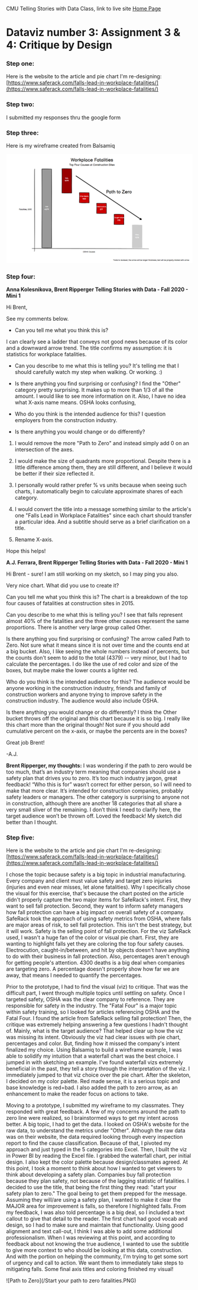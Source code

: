 CMU Telling Stories with Data Class, link to live site [Home Page](https://bripperg.github.io/tell_stories_CMU/)

# Dataviz number 3: Assignment 3 & 4: Critique by Design

### Step one:

Here is the website to the article and pie chart I'm re-designing: [https://www.saferack.com/falls-lead-in-workplace-fatalities/](https://www.saferack.com/falls-lead-in-workplace-fatalities/)

### Step two:

I submitted my responses thru the google form

### Step three:

Here is my wireframe created from Balsamiq

![Wireframe](/Wireframe.PNG)


### Step four:

**Anna Kolesnikova, Brent Ripperger Telling Stories with Data - Fall 2020 - Mini 1**

Hi Brent,

See my comments below.

- Can you tell me what you think this is?

I can clearly see a ladder that conveys not good news because of its color and a downward arrow trend. The title confirms my assumption: it is statistics for workplace fatalities.

- Can you describe to me what this is telling you?
It's telling me that I should carefully watch my step when walking. Or working. :)

- Is there anything you find surprising or confusing?
I find the "Other" category pretty surprising. It makes up to more than 1/3 of all the amount. I would like to see more information on it.
Also, I have no idea what X-axis name means. OSHA looks confusing,

- Who do you think is the intended audience for this?
I question employers from the construction industry.

- Is there anything you would change or do differently?

1. I would remove the more "Path to Zero" and instead simply add 0 on an intersection of the axes.

2. I would make the size of quadrants more proportional. Despite there is a little difference among them, they are still different, and I believe it would be better if their size reflected it.

3. I personally would rather prefer % vs units because when seeing such charts, I automatically begin to calculate approximate shares of each category.

4. I would convert the title into a message something similar to the article's one "Falls Lead in Workplace Fatalities" since each chart should transfer a particular idea. And a subtitle should serve as a brief clarification on a title.

5. Rename X-axis.

Hope this helps!



**A.J. Ferrara, Brent Ripperger Telling Stories with Data - Fall 2020 - Mini 1**

Hi Brent - sure! I am still working on my sketch, so I may ping you also.

Very nice chart. What did you use to create it?

Can you tell me what you think this is?
The chart is a breakdown of the top four causes of fatalities at construction sites in 2015.

Can you describe to me what this is telling you?
I see that falls represent almost 40% of the fatalities and the three other causes represent the same proportions. There is another very large group called Other.

Is there anything you find surprising or confusing?
The arrow called Path to Zero. Not sure what it means since it is not over time and the counts end at a big bucket. Also, I like seeing the whole numbers instead of percents, but the counts don't seem to add to the total (4379) -- very minor, but I had to calculate the percentages.
I do like the use of red color and size of the boxes, but maybe make the lower counts a lighter red.

Who do you think is the intended audience for this?
The audience would be anyone working in the construction industry, friends and family of construction workers and anyone trying to improve safety in the construction industry. The audience would also include OSHA.

Is there anything you would change or do differently?
I think the Other bucket throws off the original and this chart because it is so big. I really like this chart more than the original though! Not sure if you should add cumulative percent on the x-axis, or maybe the percents are in the boxes?


Great job Brent!

-A.J.


**Brent Ripperger, my thoughts:**
I was wondering if the path to zero would be too much, that’s an industry term meaning that companies should use a safety plan that drives you to zero. It’s too much industry jargon, great feedback! “Who this is for” wasn’t correct for either person, so I will need to make that more clear. It’s intended for construction companies, probably safety leaders or managers. The other category is surprising to anyone not in construction, although there are another 18 categories that all share a very small sliver of the remaining. I don’t think I need to clarify here, the target audience won’t be thrown off. Loved the feedback! My sketch did better than I thought.


### Step five:

Here is the website to the article and pie chart I'm re-designing: [https://www.saferack.com/falls-lead-in-workplace-fatalities/](https://www.saferack.com/falls-lead-in-workplace-fatalities/)

I chose the topic because safety is a big topic in industrial manufacturing. Every company and client must value safety and target zero injuries (injuries and even near misses, let alone fatalities). Why I specifically chose the visual for this exercise, that's because the chart posted on the article didn't properly capture the two major items for SafeRack's intent. First, they want to sell fall protection. Second, they want to inform safety managers how fall protection can have a big impact on overall safety of a company. SafeRack took the approach of using safety metrics from OSHA, where falls are major areas of risk, to sell fall protection. This isn't the best strategy, but it will work. Safety is the selling point of fall protection. For the viz SafeRack used, I wasn't a huge fan of the color or visual pie chart. First, they are wanting to highlight falls yet they are coloring the top four safety causes. Electrocution, caught-in/between, and hit by objects doesn't have anything to do with their business in fall protection. Also, percentages aren't enough for getting people's attention. 4300 deaths is a big deal when companies are targeting zero. A percentage doesn't properly show how far we are away, that means I needed to quantify the percentages. 
  
Prior to the prototype, I had to find the visual (viz) to critique. That was the difficult part, I went through multiple topics until settling on safety. Once I targeted safety, OSHA was the clear company to reference. They are responsible for safety in the industry. The "Fatal Four" is a major topic within safety training, so I looked for articles referencing OSHA and the Fatal Four. I found the article from SafeRack selling fall protection! Then, the critique was extremely helping answering a few questions I hadn't thought of. Mainly, what is the target audience? That helped clear up how the viz was missing its intent. Obviously the viz had clear issues with pie chart, percentages and color. But, finding how it missed the company's intent finalized my choice. Using Balsamiq to build a wireframe example, I was able to solidify my intuition that a waterfall chart was the best choice. I jumped in with sketching an example. I've found waterfall vizs extremely beneficial in the past, they tell a story through the interpretation of the viz. I immediately jumped to that viz choice over the pie chart. After the skeleton, I decided on my color palette. Red made sense, it is a serious topic and base knowledge is red=bad. I also added the path to zero arrow, as an enhancement to make the reader focus on actions to take. 

Moving to a prototype, I submitted my wireframe to my classmates. They responded with great feedback. A few of my concerns around the path to zero line were realized, so I brainstormed ways to get my intent across better. A big topic, I had to get the data. I looked on OSHA's website for the raw data, to understand the metrics under "Other". Although the raw data was on their website, the data required looking through every inspection report to find the cause classification. Because of that, I pivoted my approach and just typed in the 5 categories into Excel. Then, I built the viz in Power BI by reading the Excel file. I grabbed the waterfall chart, per initial design. I also kept the color palette because design/classmates agreed. At this point, I took a moment to think about how I wanted to get viewers to think about developing a safety plan. Companies buy fall protection because they plan safety, not because of the lagging statistic of fatalities. I decided to use the title, that being the first thing they read: "start your safety plan to zero." The goal being to get them prepped for the message. Assuming they will/are using a safety plan, I wanted to make it clear the MAJOR area for improvement is falls, so therefore I highlighted falls. From my feedback, I was also told percentage is a big deal, so I included a text callout to give that detail to the reader. The first chart had good vocab and design, so I had to make sure and maintain that functionality. Using good alignment and text call-out, I think I was able to add some additional professionalism. When I was reviewing at this point, and according to feedback about not knowing the true audience, I wanted to use the subtitle to give more context to who should be looking at this data, construction. And with the portion on helping the community, I'm trying to get some sort of urgency and call to action. We want them to immediately take steps to mitigating falls. Some final axis titles and coloring finished my visual!

![Path to Zero](/Start your path to zero fatalities.PNG)

